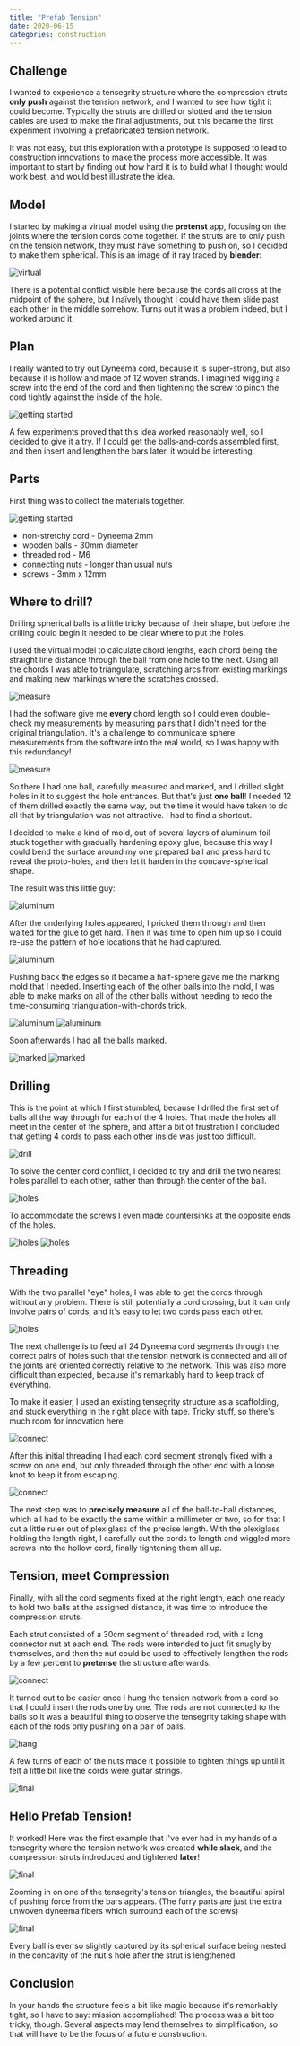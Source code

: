 ```yaml
---
title: "Prefab Tension"
date: 2020-06-15
categories: construction
---
```


## Challenge

I wanted to experience a tensegrity structure where the compression struts **only push** against the tension network, and I wanted to see how tight it could become. Typically the struts are drilled or slotted and the tension cables are used to make the final adjustments, but this became the first experiment involving a prefabricated tension network.

It was not easy, but this exploration with a prototype is supposed to lead to construction innovations to make the process more accessible. It was important to start by finding out how hard it is to build what I thought would work best, and would best illustrate the idea.

## Model

I started by making a virtual model using the **pretenst** app, focusing on the joints where the tension cords come together. If the struts are to only push on the tension network, they must have something to push on, so I decided to make them spherical. This is an image of it ray traced by **blender**:

![virtual][virtual]

There is a potential conflict visible here because the cords all cross at the midpoint of the sphere, but I naïvely thought I could have them slide past each other in the middle somehow. Turns out it was a problem indeed, but I worked around it.

## Plan

I really wanted to try out Dyneema cord, because it is super-strong, but also because it is hollow and made of 12 woven strands. I imagined wiggling a screw into the end of the cord and then tightening the screw to pinch the cord tightly against the inside of the hole.

![getting started][connect-4]

A few experiments proved that this idea worked reasonably well, so I decided to give it a try. If I could get the balls-and-cords assembled first, and then insert and lengthen the bars later, it would be interesting.

## Parts

First thing was to collect the materials together.

![getting started][start]

* non-stretchy cord - Dyneema 2mm
* wooden balls - 30mm diameter
* threaded rod - M6
* connecting nuts - longer than usual nuts
* screws - 3mm x 12mm

## Where to drill?

Drilling spherical balls is a little tricky because of their shape, but before the drilling could begin it needed to be clear where to put the holes.

I used the virtual model to calculate chord lengths, each chord being the straight line distance through the ball from one hole to the next. Using all the chords I was able to triangulate, scratching arcs from existing markings and making new markings where the scratches crossed.

![measure][measure-1]

I had the software give me **every** chord length so I could even double-check my measurements by measuring pairs that I didn't need for the original triangulation. It's a challenge to communicate sphere measurements from the software into the real world, so I was happy with this redundancy!

![measure][measure-3]

So there I had one ball, carefully measured and marked, and I drilled slight holes in it to suggest the hole entrances. But that's just **one ball**! I needed 12 of them drilled exactly the same way, but the time it would have taken to do all that by triangulation was not attractive. I had to find a shortcut.

I decided to make a kind of mold, out of several layers of aluminum foil stuck together with gradually hardening epoxy glue, because this way I could bend the surface around my one prepared ball and press hard to reveal the proto-holes, and then let it harden in the concave-spherical shape.

The result was this little guy:

![aluminum][aluminum-1]

After the underlying holes appeared, I pricked them through and then waited for the glue to get hard. Then it was time to open him up so I could re-use the pattern of hole locations that he had captured.

![aluminum][aluminum-2]

Pushing back the edges so it became a half-sphere gave me the marking mold that I needed. Inserting each of the other balls into the mold, I was able to make marks on all of the other balls without needing to redo the time-consuming triangulation-with-chords trick.

![aluminum][aluminum-3]
![aluminum][aluminum-0]

Soon afterwards I had all the balls marked.

![marked][marked-1]
![marked][marked-2]

## Drilling

This is the point at which I first stumbled, because I drilled the first set of balls all the way through for each of the 4 holes. That made the holes all meet in the center of the sphere, and after a bit of frustration I concluded that getting 4 cords to pass each other inside was just too difficult.

![drill][drill-1]

To solve the center cord conflict, I decided to try and drill the two nearest holes parallel to each other, rather than through the center of the ball.

![holes][holes-2]

To accommodate the screws I even made countersinks at the opposite ends of the holes.

![holes][holes-3]
![holes][holes-4]

## Threading

With the two parallel "eye" holes, I was able to get the cords through without any problem. There is still potentially a cord crossing, but it can only involve pairs of cords, and it's easy to let two cords pass each other.

![holes][holes-5]

The next challenge is to feed all 24 Dyneema cord segments through the correct pairs of holes such that the tension network is connected and all of the joints are oriented correctly relative to the network. This was also more difficult than expected, because it's remarkably hard to keep track of everything.

To make it easier, I used an existing tensegrity structure as a scaffolding, and stuck everything in the right place with tape. Tricky stuff, so there's much room for innovation here.

![connect][connect-1]

After this initial threading I had each cord segment strongly fixed with a screw on one end, but only threaded through the other end with a loose knot to keep it from escaping.

![connect][connect-3]

The next step was to **precisely measure** all of the ball-to-ball distances, which all had to be exactly the same within a millimeter or two, so for that I cut a little ruler out of plexiglass of the precise length. With the plexiglass holding the length right, I carefully cut the cords to length and wiggled more screws into the hollow cord, finally tightening them all up.

## Tension, meet Compression

Finally, with all the cord segments fixed at the right length, each one ready to hold two balls at the assigned distance, it was time to introduce the compression struts.

Each strut consisted of a 30cm segment of threaded rod, with a long connector nut at each end. The rods were intended to just fit snugly by themselves, and then the nut could be used to effectively lengthen the rods by a few percent to **pretense** the structure afterwards.

![connect][connect-0]

It turned out to be easier once I hung the tension network from a cord so that I could insert the rods one by one. The rods are not connected to the balls so it was a beautiful thing to observe the tensegrity taking shape with each of the rods only pushing on a pair of balls.

![hang][hang-1]

A few turns of each of the nuts made it possible to tighten things up until it felt a little bit like the cords were guitar strings.

![final][final-4]

## Hello Prefab Tension!

It worked! Here was the first example that I've ever had in my hands of a tensegrity where the tension network was created **while slack**, and the compression struts indroduced and tightened **later**!

![final][final-1]

Zooming in on one of the tensegrity's tension triangles, the beautiful spiral of pushing force from the bars appears. (The furry parts are just the extra unwoven dyneema fibers which surround each of the screws)

![final][final-3]

Every ball is ever so slightly captured by its spherical surface being nested in the concavity of the nut's hole after the strut is lengthened.

## Conclusion

In your hands the structure feels a bit like magic because it's remarkably tight, so I have to say: mission accomplished! The process was a bit too tricky, though. Several aspects may lend themselves to simplification, so that will have to be the focus of a future construction.

[virtual]: https://pretenst.com/images/2020-06/joint-sphere-detail-gradient.png
[start]: https://pretenst.com/images/2020-06/start.jpg
[aluminum-0]: https://pretenst.com/images/2020-06/aluminum-0.jpg
[aluminum-1]: https://pretenst.com/images/2020-06/aluminum-1.jpg
[aluminum-2]: https://pretenst.com/images/2020-06/aluminum-2.jpg
[aluminum-3]: https://pretenst.com/images/2020-06/aluminum-3.jpg
[connect-0]: https://pretenst.com/images/2020-06/connect-0.jpg
[connect-1]: https://pretenst.com/images/2020-06/connect-1.jpg
[connect-3]: https://pretenst.com/images/2020-06/connect-3.jpg
[connect-4]: https://pretenst.com/images/2020-06/connect-4.jpg
[drill-1]: https://pretenst.com/images/2020-06/drill-1.jpg
[drill-2]: https://pretenst.com/images/2020-06/drill-2.jpg
[final-1]: https://pretenst.com/images/2020-06/final-1.jpg
[final-3]: https://pretenst.com/images/2020-06/final-3.jpg
[final-4]: https://pretenst.com/images/2020-06/final-4.jpg
[hang-1]: https://pretenst.com/images/2020-06/hang-1.jpg
[hang-2]: https://pretenst.com/images/2020-06/hang-2.jpg
[holes-2]: https://pretenst.com/images/2020-06/holes-2.jpg
[holes-3]: https://pretenst.com/images/2020-06/holes-3.jpg
[holes-4]: https://pretenst.com/images/2020-06/holes-4.jpg
[holes-5]: https://pretenst.com/images/2020-06/holes-5.jpg
[marked-1]: https://pretenst.com/images/2020-06/marked-1.jpg
[marked-2]: https://pretenst.com/images/2020-06/marked-2.jpg
[measure-1]: https://pretenst.com/images/2020-06/measure-1.jpg
[measure-3]: https://pretenst.com/images/2020-06/measure-3.jpg